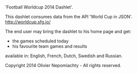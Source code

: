 'Football Worldcup 2014 Dashlet'.

This dashlet consumes data from the API 'World Cup in JSON'.
http://worldcup.sfg.io/

The end user may bring the dashlet to his home page and get:
- the games scheduled today
- his favourite team games and results

available in:
English, French, Dutch, Swedish and Russian.

Copyright 2014 Olivier Nepomiachty - All rights reserved.

